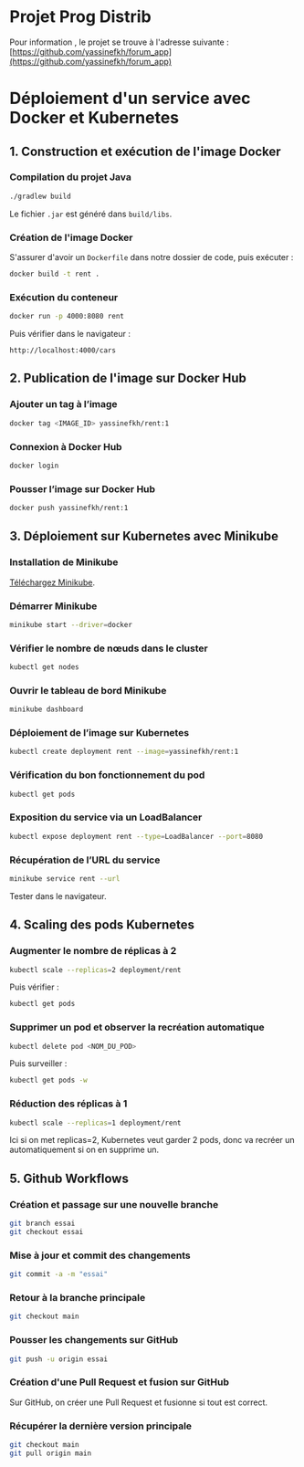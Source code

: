 # Projet Prog Distrib
Pour information , le projet se trouve à l'adresse suivante : [https://github.com/yassinefkh/forum_app](https://github.com/yassinefkh/forum_app)
# Déploiement d'un service avec Docker et Kubernetes

## 1. Construction et exécution de l'image Docker

### Compilation du projet Java
```bash
./gradlew build
```
Le fichier `.jar` est généré dans `build/libs`.

### Création de l'image Docker
S'assurer d'avoir un `Dockerfile` dans notre dossier de code, puis exécuter :
```bash
docker build -t rent .
```

### Exécution du conteneur
```bash
docker run -p 4000:8080 rent
```
Puis vérifier dans le navigateur :
```
http://localhost:4000/cars
```

## 2. Publication de l'image sur Docker Hub

### Ajouter un tag à l’image
```bash
docker tag <IMAGE_ID> yassinefkh/rent:1
```

### Connexion à Docker Hub
```bash
docker login
```

### Pousser l’image sur Docker Hub
```bash
docker push yassinefkh/rent:1
```

## 3. Déploiement sur Kubernetes avec Minikube

### Installation de Minikube
[Téléchargez Minikube](https://minikube.sigs.k8s.io/docs/start/?arch=%2Fmacos%2Fx86-64%2Fstable%2Fbinary+download).

### Démarrer Minikube
```bash
minikube start --driver=docker
```

### Vérifier le nombre de nœuds dans le cluster
```bash
kubectl get nodes
```

### Ouvrir le tableau de bord Minikube
```bash
minikube dashboard
```

### Déploiement de l’image sur Kubernetes
```bash
kubectl create deployment rent --image=yassinefkh/rent:1
```

### Vérification du bon fonctionnement du pod
```bash
kubectl get pods
```

### Exposition du service via un LoadBalancer
```bash
kubectl expose deployment rent --type=LoadBalancer --port=8080
```

### Récupération de l’URL du service
```bash
minikube service rent --url
```
Tester dans le navigateur.

## 4. Scaling des pods Kubernetes

### Augmenter le nombre de réplicas à 2
```bash
kubectl scale --replicas=2 deployment/rent
```
Puis vérifier :
```bash
kubectl get pods
```

### Supprimer un pod et observer la recréation automatique
```bash
kubectl delete pod <NOM_DU_POD>
```
Puis surveiller :
```bash
kubectl get pods -w
```

### Réduction des réplicas à 1
```bash
kubectl scale --replicas=1 deployment/rent
```

Ici si on met replicas=2, Kubernetes veut garder 2 pods, donc va recréer un automatiquement si on en supprime un.

## 5. Github Workflows

### Création et passage sur une nouvelle branche
```bash
git branch essai
git checkout essai
```

### Mise à jour et commit des changements
```bash
git commit -a -m "essai"
```

### Retour à la branche principale
```bash
git checkout main
```

### Pousser les changements sur GitHub
```bash
git push -u origin essai
```

### Création d'une Pull Request et fusion sur GitHub
Sur GitHub, on créer une Pull Request et fusionne si tout est correct.

### Récupérer la dernière version principale
```bash
git checkout main
git pull origin main
```


